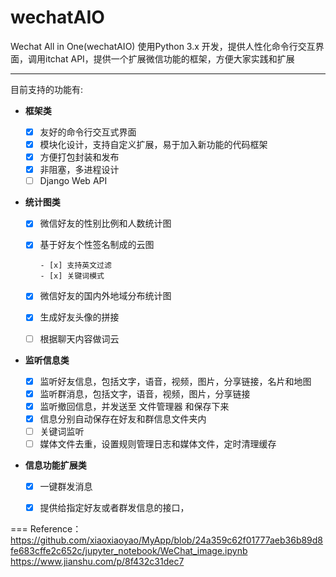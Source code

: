 # wechatAIO

Wechat All in One(wechatAIO) 使用Python 3.x 开发，提供人性化命令行交互界面，调用itchat API，提供一个扩展微信功能的框架，方便大家实践和扩展

---
目前支持的功能有:
  
  * **框架类**
   
    - [x] 友好的命令行交互式界面
    - [x] 模块化设计，支持自定义扩展，易于加入新功能的代码框架
    - [x] 方便打包封装和发布
    - [x] 非阻塞，多进程设计
    - [ ] Django Web API
    
  * **统计图类**
  
    - [x] 微信好友的性别比例和人数统计图
    - [x] 基于好友个性签名制成的云图
         
          - [x] 支持英文过滤
          - [x] 关键词模式
          
    - [x] 微信好友的国内外地域分布统计图
    - [x] 生成好友头像的拼接
    - [ ] 根据聊天内容做词云

  
  * **监听信息类**
  
    - [x] 监听好友信息，包括文字，语音，视频，图片，分享链接，名片和地图
    - [x] 监听群消息，包括文字，语音，视频，图片，分享链接
    - [x] 监听撤回信息，并发送至 文件管理器 和保存下来
    - [x] 信息分别自动保存在好友和群信息文件夹内
    - [ ] 关键词监听
    - [ ] 媒体文件去重，设置规则管理日志和媒体文件，定时清理缓存
  
  * **信息功能扩展类**
    - [x] 一键群发消息
    - [x] 提供给指定好友或者群发信息的接口，


===
Reference：https://github.com/xiaoxiaoyao/MyApp/blob/24a359c62f01777aeb36b89d8fe683cffe2c652c/jupyter_notebook/WeChat_image.ipynb
https://www.jianshu.com/p/8f432c31dec7
